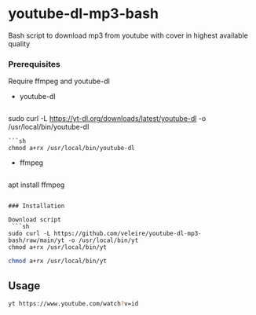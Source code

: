 # youtube-dl-mp3-bash
Bash script to download mp3 from youtube with cover in highest available quality



### Prerequisites

Require ffmpeg and youtube-dl

* youtube-dl
  ```sh
sudo curl -L https://yt-dl.org/downloads/latest/youtube-dl -o /usr/local/bin/youtube-dl
  ```
  ```sh
chmod a+rx /usr/local/bin/youtube-dl
  ```
* ffmpeg
  ```sh
apt install ffmpeg
  ```

### Installation

Download script
   ```sh
sudo curl -L https://github.com/veleire/youtube-dl-mp3-bash/raw/main/yt -o /usr/local/bin/yt
chmod a+rx /usr/local/bin/yt
   ```

   ```sh
chmod a+rx /usr/local/bin/yt
   ```
## Usage

   ```sh
yt https://www.youtube.com/watch?v=id
   ```
	 

